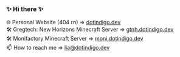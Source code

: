 ### ✨ Hi there ✨

🌐 Personal Website (404 rn) => [dotindigo.dev](https://www.dotindigo.dev) \
🛠️ Gregtech: New Horizons Minecraft Server => [gtnh.dotindigo.dev](gtnh.dotindigo.dev) \
🛠️ Monifactory Minecraft Server => [moni.dotindigo.dev](moni.dotindigo.dev) \
📫 How to reach me => [lia@dotindigo.dev](mailto:lia@dotindigo.dev)

<!--
**liafalk/liafalk** is a ✨ _special_ ✨ repository because its `README.md` (this file) appears on your GitHub profile.

Here are some ideas to get you started:

- 🔭 I’m currently working on ...
- 🌱 I’m currently learning ...
- 👯 I’m looking to collaborate on ...
- 🤔 I’m looking for help with ...
- 💬 Ask me about ...
- 📫 How to reach me: ...
- 😄 Pronouns: ...
- ⚡ Fun fact: ...
-->
